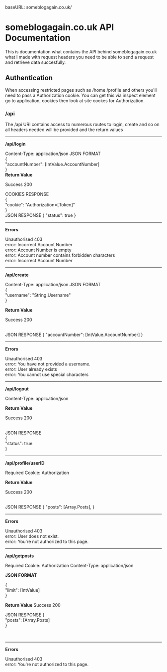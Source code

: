 baseURL: someblogagain.co.uk/

<h1> someblogagain.co.uk API Documentation </h1>

This is documentation what contains the API behind someblogagain.co.uk what I made with request headers you need to be able to send a request and retrieve data succesfully.

<h2>Authentication</h2>

When accessing restricted pages such as /home /profile and others you'll need to pass a Authorization cookie. You can get this via inspect element go to application, cookies then look at site cookes for Authorization.

<h3>/api</h3>

The /api URI contains access to numerous routes to login, create and so on all headers needed will be provided and the return values

<hr>

<b>/api/login</b>

Content-Type: application/json
JSON FORMAT
<br>
{
    <br>
    "accountNumber": [IntValue.AccountNumber]
    <br>
}
<br>
<b>Return Value</b>

Success 200

COOKIES RESPONSE<br>
{<br>
    "cookie": "Authorization=[Token]"
    <br>
}
<br>
JSON RESPONSE
{
    "status": true
}

<hr>

<b>Errors</b>

Unauthorised 403<br>
error: Incorrect Account Number<br>
error: Account Number is empty<br>
error: Account number contains forbidden characters<br>
error: Incorrect Account Number<br>

<hr>

<b>/api/create</b>

Content-Type: application/json
JSON FORMAT
<br>
{
    <br>
    "username": "String.Username"
    <br>
}
<br>

<b>Return Value</b>

Success 200

<br>
JSON RESPONSE
{
    "accountNumber": [IntValue.AccountNumber]
}

<hr>

<b>Errors</b>

Unauthorised 403<br>
error: You have not provided a username.<br>
error: User already exists<br>
error: You cannot use special characters

<hr>

<b>/api/logout</b>

Content-Type: application/json

<b>Return Value</b>

Success 200

<br>
JSON RESPONSE
<br>
{
    <br>
    "status": true
    <br>
}

<hr>

<b>/api/profile/userID</b>

Required Cookie: Authorization

<b>Return Value</b>

Success 200

<br>
JSON RESPONSE
{
    "posts": [Array.Posts],
}

<hr>

<b>Errors</b>

Unauthorised 403<br>
error: User does not exist.<br>
error: You're not authorized to this page.<br>

<hr>

<b>/api/getposts</b>

Required Cookie: Authorization
Content-Type: application/json

<b>JSON FORMAT</b>

{
    <br>
    "limit": [IntValue]
    <br>
}

<b>Return Value</b>
Success 200

JSON RESPONSE
{
    <br>
    "posts": [Array.Posts]
    <br>
}

<br>

<hr>

<b>Errors</b>

Unauthorised 403<br>
error: You're not authorized to this page.<br>